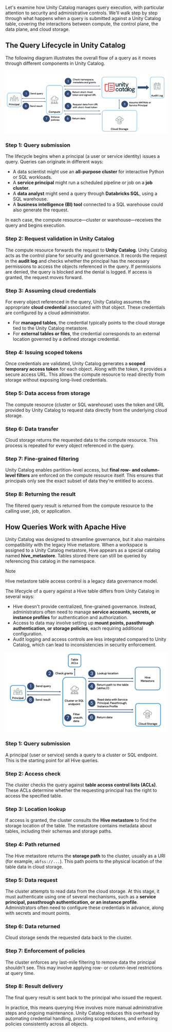 Let's examine how Unity Catalog manages query execution, with particular attention to security and administrative controls. We'll walk step by step through what happens when a query is submitted against a Unity Catalog table, covering the interactions between compute, the control plane, the data plane, and cloud storage. 

## The Query Lifecycle in Unity Catalog

The following diagram illustrates the overall flow of a query as it moves through different components in Unity Catalog.

![Diagram showing the query lifecycle in Unity Catalog.](../media/query-lifecycle-unity-catalog.png)

### Step 1: Query submission

The lifecycle begins when a principal (a user or service identity) issues a query. Queries can originate in different ways:

* A data scientist might use an **all-purpose cluster** for interactive Python or SQL workloads.
* A **service principal** might run a scheduled pipeline or job on a **job cluster**.
* A **data analyst** might send a query through **Databricks SQL**, using a SQL warehouse.
* A **business intelligence (BI) tool** connected to a SQL warehouse could also generate the request.

In each case, the compute resource—cluster or warehouse—receives the query and begins execution.

### Step 2: Request validation in Unity Catalog

The compute resource forwards the request to **Unity Catalog**. Unity Catalog acts as the control plane for security and governance. It records the request in the **audit log** and checks whether the principal has the necessary permissions to access the objects referenced in the query. If permissions are denied, the query is blocked and the denial is logged. If access is granted, the request moves forward.

### Step 3: Assuming cloud credentials

For every object referenced in the query, Unity Catalog assumes the appropriate **cloud credential** associated with that object. These credentials are configured by a cloud administrator.

* For **managed tables**, the credential typically points to the cloud storage tied to the Unity Catalog metastore.
* For **external tables or files**, the credential corresponds to an external location governed by a defined storage credential.

### Step 4: Issuing scoped tokens

Once credentials are validated, Unity Catalog generates a **scoped temporary access token** for each object. Along with the token, it provides a secure access URL. This allows the compute resource to read directly from storage without exposing long-lived credentials.

### Step 5: Data access from storage

The compute resource (cluster or SQL warehouse) uses the token and URL provided by Unity Catalog to request data directly from the underlying cloud storage.

### Step 6: Data transfer

Cloud storage returns the requested data to the compute resource. This process is repeated for every object referenced in the query.

### Step 7: Fine-grained filtering

Unity Catalog enables partition-level access, but **final row- and column-level filters** are enforced on the compute resource itself. This ensures that principals only see the exact subset of data they're entitled to access.

### Step 8: Returning the result

The filtered query result is returned from the compute resource to the calling user, job, or application.

## How Queries Work with Apache Hive

Unity Catalog was designed to streamline governance, but it also maintains compatibility with the legacy Hive metastore. When a workspace is assigned to a Unity Catalog metastore, Hive appears as a special catalog named **hive_metastore**. Tables stored there can still be queried by referencing this catalog in the namespace.

> [!NOTE]
> Hive metastore table access control is a legacy data governance model. 

The lifecycle of a query against a Hive table differs from Unity Catalog in several ways:

* Hive doesn't provide centralized, fine-grained governance. Instead, administrators often need to manage **service accounts, secrets, or instance profiles** for authentication and authorization.
* Access to data may involve setting up **mount points, passthrough authentication, or storage policies**, each requiring additional configuration.
* Audit logging and access controls are less integrated compared to Unity Catalog, which can lead to inconsistencies in security enforcement.

![Diagram showing the query lifecycle in Apache Hive.](../media/query-lifecycle-hive.png)

### Step 1: Query submission

A principal (user or service) sends a query to a cluster or SQL endpoint. This is the starting point for all Hive queries.

### Step 2: Access check

The cluster checks the query against **table access control lists (ACLs)**. These ACLs determine whether the requesting principal has the right to access the specified table.

### Step 3: Location lookup

If access is granted, the cluster consults the **Hive metastore** to find the storage location of the table. The metastore contains metadata about tables, including their schemas and storage paths.

### Step 4: Path returned

The Hive metastore returns the **storage path** to the cluster, usually as a URI (for example, `abfss://...`). This path points to the physical location of the table data in cloud storage.

### Step 5: Data request

The cluster attempts to read data from the cloud storage. At this stage, it must authenticate using one of several mechanisms, such as a **service principal, passthrough authentication, or an instance profile**. Administrators often need to configure these credentials in advance, along with secrets and mount points.

### Step 6: Data returned

Cloud storage sends the requested data back to the cluster.

### Step 7: Enforcement of policies

The cluster enforces any last-mile filtering to remove data the principal shouldn't see. This may involve applying row- or column-level restrictions at query time.

### Step 8: Result delivery

The final query result is sent back to the principal who issued the request.

In practice, this means querying Hive involves more manual administrative steps and ongoing maintenance. Unity Catalog reduces this overhead by automating credential handling, providing scoped tokens, and enforcing policies consistently across all objects.